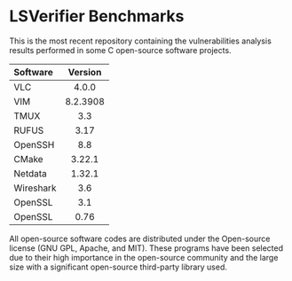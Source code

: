 # LSVerifier Benchmarks

This is the most recent repository containing the vulnerabilities analysis results performed in some C open-source software projects.

| Software      | Version   | 
| :------------ |:---------:| 
| VLC           | 4.0.0     | 
| VIM           | 8.2.3908  |   
| TMUX          | 3.3       |  
| RUFUS         | 3.17      |  
| OpenSSH       | 8.8       |   
| CMake         | 3.22.1    |   
| Netdata       | 1.32.1    |  
| Wireshark     | 3.6       |   
| OpenSSL       | 3.1       |  
| OpenSSL       | 0.76      |  

All open-source software codes are distributed under the Open-source license (GNU GPL, Apache, and MIT). 
These programs have been selected due to their high importance in the open-source community and the large size with a significant open-source third-party library used.

